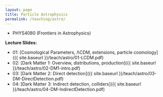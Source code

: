 ```yaml
---
layout: page
title: Particle Astrophysics
permalink: /teaching/astro/
---
```


  * PHYS4080 (Frontiers in Astrophysics)

**Lecture Slides:**
  * 01: [Cosmological Parameters, ΛCDM, extensions, particle cosmology]({{ site.baseurl }}/teach/astro/01-LCDM.pdf)
  * 02: [Dark Matter 1: Overview, distributions, production]({{ site.baseurl }}/teach/astro/02-DM1-intro.pdf)
  * 03: [Dark Matter 2: Direct detection]({{ site.baseurl }}/teach/astro/03-DM-DirectDetection.pdf)
  * 04: [Dark Matter 3: Indirect detection, colliders]({{ site.baseurl }}/teach/astro/04-DM-IndirectDetection.pdf)
